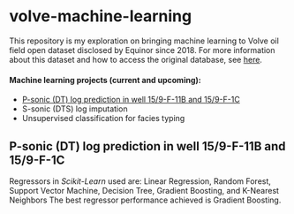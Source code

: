# volve-machine-learning

This repository is my exploration on bringing machine learning to Volve oil field open dataset disclosed by Equinor since 2018. For more information about this dataset and how to access the original database, see [here](https://www.equinor.com/en/how-and-why/digitalisation-in-our-dna/volve-field-data-village-download.html).

#### Machine learning projects (current and upcoming):

* [P-sonic (DT) log prediction in well 15/9-F-11B and 15/9-F-1C]()
* S-sonic (DTS) log imputation 
* Unsupervised classification for facies typing

## P-sonic (DT) log prediction in well 15/9-F-11B and 15/9-F-1C

Regressors in *Scikit-Learn* used are: Linear Regression, Random Forest, Support Vector Machine, Decision Tree, Gradient Boosting, and K-Nearest Neighbors
The best regressor performance achieved is Gradient Boosting. 
